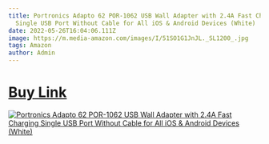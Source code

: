 ```yaml
---
title: Portronics Adapto 62 POR-1062 USB Wall Adapter with 2.4A Fast Charging
  Single USB Port Without Cable for All iOS & Android Devices (White)
date: 2022-05-26T16:04:06.111Z
image: https://m.media-amazon.com/images/I/51SO1G1JnJL._SL1200_.jpg
tags: Amazon
author: Admin
---
```

# [Buy Link](https://amzn.to/3ainaPT)

[![Portronics Adapto 62 POR-1062 USB Wall Adapter with 2.4A Fast Charging Single USB Port Without Cable for All iOS & Android Devices (White)
](https://m.media-amazon.com/images/I/61vyK-64YvL._SL1200_.jpg)](https://amzn.to/3ainaPT)